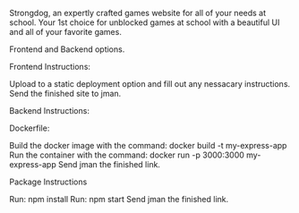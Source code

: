 Strongdog, an expertly crafted games website for all of your needs at school. Your 1st choice for unblocked games at school with a beautiful UI and all of your favorite games.

Frontend and Backend options.

Frontend Instructions:

Upload to a static deployment option and fill out any nessacary instructions.
Send the finished site to jman.

Backend Instructions:

Dockerfile:

Build the docker image with the command: docker build -t my-express-app
Run the container with the command: docker run -p 3000:3000 my-express-app
Send jman the finished link.

Package Instructions

Run: npm install
Run: npm start
Send jman the finished link.
